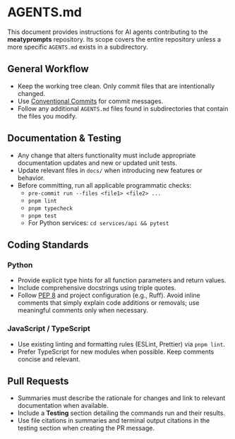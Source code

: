 # AGENTS.md

This document provides instructions for AI agents contributing to the **meatyprompts** repository. Its scope covers the entire repository unless a more specific `AGENTS.md` exists in a subdirectory.

## General Workflow
- Keep the working tree clean. Only commit files that are intentionally changed.
- Use [Conventional Commits](https://www.conventionalcommits.org/) for commit messages.
- Follow any additional `AGENTS.md` files found in subdirectories that contain the files you modify.

## Documentation & Testing
- Any change that alters functionality must include appropriate documentation updates and new or updated unit tests.
- Update relevant files in `docs/` when introducing new features or behavior.
- Before committing, run all applicable programmatic checks:
  - `pre-commit run --files <file1> <file2> ...`
  - `pnpm lint`
  - `pnpm typecheck`
  - `pnpm test`
  - For Python services: `cd services/api && pytest`

## Coding Standards
### Python
- Provide explicit type hints for all function parameters and return values.
- Include comprehensive docstrings using triple quotes.
- Follow [PEP 8](https://peps.python.org/pep-0008/) and project configuration (e.g., Ruff). Avoid inline comments that simply explain code additions or removals; use meaningful comments only when necessary.

### JavaScript / TypeScript
- Use existing linting and formatting rules (ESLint, Prettier) via `pnpm lint`.
- Prefer TypeScript for new modules when possible. Keep comments concise and relevant.

## Pull Requests
- Summaries must describe the rationale for changes and link to relevant documentation when available.
- Include a **Testing** section detailing the commands run and their results.
- Use file citations in summaries and terminal output citations in the testing section when creating the PR message.
